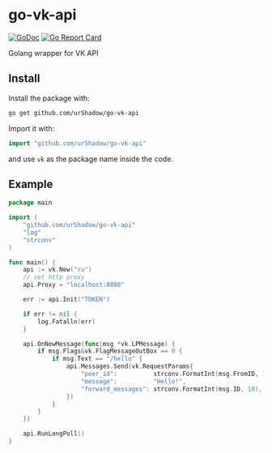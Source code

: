 # go-vk-api
[![GoDoc](https://godoc.org/github.com/urShadow/go-vk-api?status.svg)](https://godoc.org/github.com/urShadow/go-vk-api)
[![Go Report Card](https://goreportcard.com/badge/github.com/urShadow/go-vk-api)](https://goreportcard.com/report/github.com/urShadow/go-vk-api)

Golang wrapper for VK API

## Install

Install the package with:

```bash
go get github.com/urShadow/go-vk-api
```

Import it with:

```go
import "github.com/urShadow/go-vk-api"
```

and use `vk` as the package name inside the code.

## Example

```go
package main

import (
	"github.com/urShadow/go-vk-api"
	"log"
	"strconv"
)

func main() {
	api := vk.New("ru")
	// set http proxy
	api.Proxy = "localhost:8080"

	err := api.Init("TOKEN")

	if err != nil {
		log.Fatalln(err)
	}

	api.OnNewMessage(func(msg *vk.LPMessage) {
		if msg.Flags&vk.FlagMessageOutBox == 0 {
			if msg.Text == "/hello" {
				api.Messages.Send(vk.RequestParams{
					"peer_id":          strconv.FormatInt(msg.FromID, 10),
					"message":          "Hello!",
					"forward_messages": strconv.FormatInt(msg.ID, 10),
				})
			}
		}
	})

	api.RunLongPoll()
}
```
